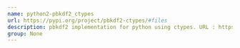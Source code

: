 ```yaml
---
name: python2-pbkdf2_ctypes
url: https://pypi.org/project/pbkdf2-ctypes/#files
description: pbkdf2 implementation for python using ctypes. URL : https://pypi.org/project/pbkdf2-ctypes/#files Groups : None
group: None
---
```

